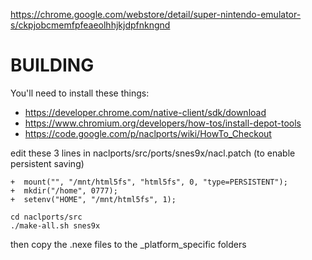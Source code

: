 
https://chrome.google.com/webstore/detail/super-nintendo-emulator-s/ckpjobcmemfpfeaeolhhjkjdpfnkngnd

BUILDING
===

You'll need to install these things:
- https://developer.chrome.com/native-client/sdk/download
- https://www.chromium.org/developers/how-tos/install-depot-tools
- https://code.google.com/p/naclports/wiki/HowTo_Checkout

edit these 3 lines in naclports/src/ports/snes9x/nacl.patch (to enable persistent saving)
```
+  mount("", "/mnt/html5fs", "html5fs", 0, "type=PERSISTENT");
+  mkdir("/home", 0777);
+  setenv("HOME", "/mnt/html5fs", 1);
```

```
cd naclports/src
./make-all.sh snes9x
```

then copy the .nexe files to the _platform_specific folders
